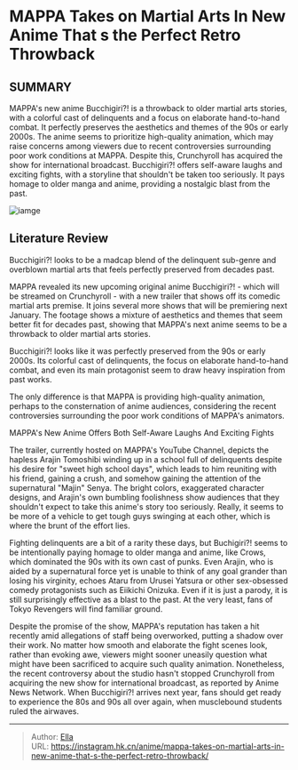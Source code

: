# MAPPA Takes on Martial Arts In New Anime That s the Perfect Retro Throwback


## SUMMARY 



  MAPPA&#39;s new anime Bucchigiri?! is a throwback to older martial arts stories, with a colorful cast of delinquents and a focus on elaborate hand-to-hand combat. It perfectly preserves the aesthetics and themes of the 90s or early 2000s.   The anime seems to prioritize high-quality animation, which may raise concerns among viewers due to recent controversies surrounding poor work conditions at MAPPA. Despite this, Crunchyroll has acquired the show for international broadcast.   Bucchigiri?! offers self-aware laughs and exciting fights, with a storyline that shouldn&#39;t be taken too seriously. It pays homage to older manga and anime, providing a nostalgic blast from the past.  

![iamge](https://static1.srcdn.com/wordpress/wp-content/uploads/2023/11/arajin-tomoshibi-from-bucchigiri.jpg)

## Literature Review

Bucchigiri?! looks to be a madcap blend of the delinquent sub-genre and overblown martial arts that feels perfectly preserved from decades past.




MAPPA revealed its new upcoming original anime Bucchigiri?! - which will be streamed on Crunchyroll - with a new trailer that shows off its comedic martial arts premise. It joins several more shows that will be premiering next January. The footage shows a mixture of aesthetics and themes that seem better fit for decades past, showing that MAPPA&#39;s next anime seems to be a throwback to older martial arts stories.




Bucchigiri?! looks like it was perfectly preserved from the 90s or early 2000s. Its colorful cast of delinquents, the focus on elaborate hand-to-hand combat, and even its main protagonist seem to draw heavy inspiration from past works.


 

The only difference is that MAPPA is providing high-quality animation, perhaps to the consternation of anime audiences, considering the recent controversies surrounding the poor work conditions of MAPPA&#39;s animators.


 MAPPA&#39;s New Anime Offers Both Self-Aware Laughs And Exciting Fights 
         

The trailer, currently hosted on MAPPA&#39;s YouTube Channel, depicts the hapless Arajin Tomoshibi winding up in a school full of delinquents despite his desire for &#34;sweet high school days&#34;, which leads to him reuniting with his friend, gaining a crush, and somehow gaining the attention of the supernatural &#34;Majin&#34; Senya. The bright colors, exaggerated character designs, and Arajin&#39;s own bumbling foolishness show audiences that they shouldn&#39;t expect to take this anime&#39;s story too seriously. Really, it seems to be more of a vehicle to get tough guys swinging at each other, which is where the brunt of the effort lies.




Fighting delinquents are a bit of a rarity these days, but Buchigiri?! seems to be intentionally paying homage to older manga and anime, like Crows, which dominated the 90s with its own cast of punks. Even Arajin, who is aided by a supernatural force yet is unable to think of any goal grander than losing his virginity, echoes Ataru from Urusei Yatsura or other sex-obsessed comedy protagonists such as Eiikichi Onizuka. Even if it is just a parody, it is still surprisingly effective as a blast to the past. At the very least, fans of Tokyo Revengers will find familiar ground.

          

Despite the promise of the show, MAPPA&#39;s reputation has taken a hit recently amid allegations of staff being overworked, putting a shadow over their work. No matter how smooth and elaborate the fight scenes look, rather than evoking awe, viewers might sooner uneasily question what might have been sacrificed to acquire such quality animation. Nonetheless, the recent controversy about the studio hasn&#39;t stopped Crunchyroll from acquiring the new show for international broadcast, as reported by Anime News Network. When Bucchigiri?! arrives next year, fans should get ready to experience the 80s and 90s all over again, when musclebound students ruled the airwaves.






---

> Author: [Ella](https://instagram.hk.cn/)  
> URL: https://instagram.hk.cn/anime/mappa-takes-on-martial-arts-in-new-anime-that-s-the-perfect-retro-throwback/  

